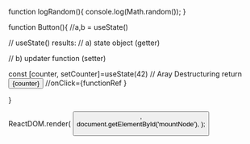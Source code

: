 function logRandom(){
  console.log(Math.random());
}

function Button(){
  //a,b = useState()

// useState() results:
// a) state object (getter)

// b) updater function (setter)
  
  const  [counter, setCounter]=useState(42) // Aray Destructuring
   return <button onClick={logRandom}>{counter}</button>  //onClick={functionRef }

 
}

ReactDOM.render(
<Button/>,           
  document.getElementById('mountNode'),
);